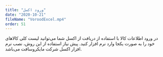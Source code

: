```yaml
---
title: "ورود اکسل"
date: "2020-10-21"
fileName: "VoroodExcel.mp4"
order: 51
---
```


در ورود اطلاعات کالا با استفاده از دریافت از اکسل شما می‌توانید لیست کلی کالاهای خود را به صورت یکجا وارد نرم افزار کنید. پیش نیاز استفاده از این روش، نصب نرم افزار اکسل شرکت مایکروسافت می‌باشد.
